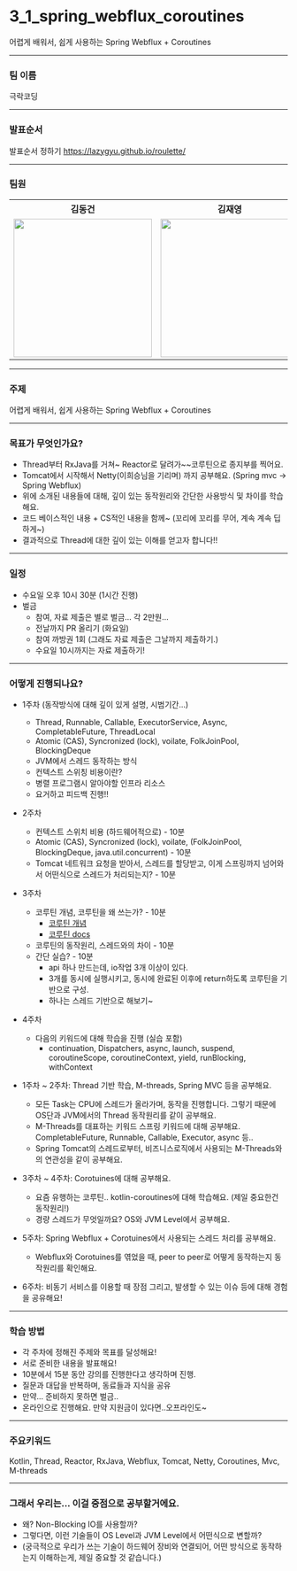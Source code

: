 # 3_1_spring_webflux_coroutines

어렵게 배워서, 쉽게 사용하는 Spring Webflux + Coroutines

---

### 팀 이름

극락코딩

---

### 발표순서

발표순서 정하기
https://lazygyu.github.io/roulette/

---

### 팀원

<table align="center">
    <th align="center">김동건</th>
    <th align="center">김재영</th>
    <th align="center">김지헌</th>
    <th align="center">정준서</th>
    <th align="center">차윤범</th>
    <tr>
        <td align="center">
            <a href="https://github.com/DongGeon0908"><img src="https://github.com/DongGeon0908.png" width="250"/></a>
        </td>
        <td align="center">
            <a href="https://github.com/jaeyeong951"><img src="https://github.com/jaeyeong951.png" width="250"/></a>
        </td>
        <td align="center">
            <a href="https://github.com/positivehun"><img src="https://github.com/positivehun.png" width="250"/></a>
        </td>
        <td align="center">
            <a href="https://github.com/sunseo18"><img src="https://github.com/sunseo18.png" width="250"/></a>
        </td>
        <td align="center">
            <a href="https://github.com/char-yb"><img src="https://github.com/char-yb.png" width="250"/></a>
        </td>
    </tr>

</table>

---

### 주제

어렵게 배워서, 쉽게 사용하는 Spring Webflux + Coroutines

---

### 목표가 무엇인가요?

- Thread부터 RxJava를 거쳐~ Reactor로 달려가~~코루틴으로 종지부를 찍어요.
- Tomcat에서 시작해서 Netty(이희승님을 기리며) 까지 공부해요. (Spring mvc -> Spring Webflux)
- 위에 소개된 내용들에 대해, 깊이 있는 동작원리와 간단한 사용방식 및 차이를 학습해요.
- 코드 베이스적인 내용 + CS적인 내용을 함께~ (꼬리에 꼬리를 무어, 계속 계속 딥하게~)
- 결과적으로 Thread에 대한 깊이 있는 이해를 얻고자 합니다!!

---

### 일정

- 수요일 오후 10시 30분 (1시간 진행)
- 벌금
  - 참여, 자료 제출은 별로 벌금... 각 2만원...
  - 전날까지 PR 올리기 (화요일)
  - 참여 까방권 1회 (그래도 자료 제출은 그날까지 제출하기.)
  - 수요일 10시까지는 자료 제출하기!

---

### 어떻게 진행되나요?

- 1주차 (동작방식에 대해 깊이 있게 설명, 시범기간...)

  - Thread, Runnable, Callable, ExecutorService, Async, CompletableFuture, ThreadLocal
  - Atomic (CAS), Syncronized (lock), voilate, FolkJoinPool, BlockingDeque
  - JVM에서 스레드 동작하는 방식
  - 컨텍스트 스위칭 비용이란?
  - 병렬 프로그램시 알아야할 인프라 리소스
  - 요거하고 피드백 진행!!

- 2주차
    - 컨텍스트 스위치 비용 (하드웨어적으로) - 10분
    - Atomic (CAS), Syncronized (lock), voilate, (FolkJoinPool, BlockingDeque, java.util.concurrent) - 10분
    - Tomcat 네트워크 요청을 받아서, 스레드를 할당받고, 이게 스프링까지 넘어와서 어떤식으로 스레드가 처리되는지? - 10분

- 3주차
    - 코루틴 개념, 코루틴을 왜 쓰는가? - 10분
        - [코루틴 개념](https://en.wikipedia.org/wiki/Coroutine)
        - [코루틴 docs](https://kotlinlang.org/docs/coroutines-overview.html#documentation)
    - 코루틴의 동작원리, 스레드와의 차이  - 10분
    - 간단 실습? - 10분
        - api 하나 만드는데, io작업 3개 이상이 있다.
        - 3개를 동시에 실행시키고, 동시에 완료된 이후에 return하도록 코루틴을 기반으로 구성.
        - 하나는 스레드 기반으로 해보기~     

- 4주차
  - 다음의 키워드에 대해 학습을 진행 (실습 포함) 
      - continuation, Dispatchers, async, launch, suspend, coroutineScope, coroutineContext, yield, runBlocking, withContext
    

- 1주차 ~ 2주차: Thread 기반 학습, M-threads, Spring MVC 등을 공부해요.
  - 모든 Task는 CPU에 스레드가 올라가며, 동작을 진행합니다. 그렇기 때문에 OS단과 JVM에서의 Thread 동작원리를 같이 공부해요.
  - M-Threads를 대표하는 키워드 스프링 키워드에 대해 공부해요. CompletableFuture, Runnable, Callable, Executor, async 등..
  - Spring Tomcat의 스레드로부터, 비즈니스로직에서 사용되는 M-Threads와의 연관성을 같이 공부해요.
- 3주차 ~ 4주차: Corotuines에 대해 공부해요.
  - 요즘 유행하는 코루틴.. kotlin-coroutines에 대해 학습해요. (제일 중요한건 동작원리!)
  - 경량 스레드가 무엇일까요? OS와 JVM Level에서 공부해요.
- 5주차: Spring Webflux + Corotuines에서 사용되는 스레드 처리를 공부해요.
  - Webflux와 Corotuines를 엮었을 때, peer to peer로 어떻게 동작하는지 동작원리를 확인해요.
- 6주차: 비동기 서비스를 이용할 때 장점 그리고, 발생할 수 있는 이슈 등에 대해 경험을 공유해요!

---

### 학습 방법

- 각 주차에 정해진 주제와 목표를 달성해요!
- 서로 준비한 내용을 발표해요!
- 10분에서 15분 동안 강의를 진행한다고 생각하며 진행.
- 질문과 대답을 반복하며, 동료들과 지식을 공유
- 만약... 준비하지 못하면 벌금..
- 온라인으로 진행해요. 만약 지원금이 있다면..오프라인도~

---

### 주요키워드

Kotlin, Thread, Reactor, RxJava, Webflux, Tomcat, Netty, Coroutines, Mvc, M-threads

---

### 그래서 우리는... 이걸 중점으로 공부할거에요.

- 왜? Non-Blocking IO를 사용할까?
- 그렇다면, 이런 기술들이 OS Level과 JVM Level에서 어떤식으로 변할까?
- (궁극적으로 우리가 쓰는 기술이 하드웨어 장비와 연결되어, 어떤 방식으로 동작하는지 이해하는게, 제일 중요할 것 같습니다.)
